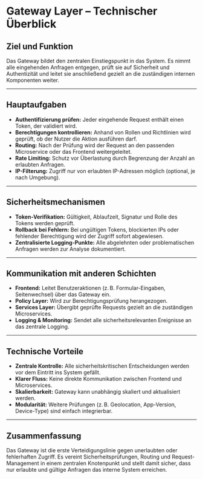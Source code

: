 # Gateway Layer – Technischer Überblick

## Ziel und Funktion

Das Gateway bildet den zentralen Einstiegspunkt in das System. Es nimmt alle eingehenden Anfragen entgegen, prüft sie auf Sicherheit und Authentizität und leitet sie anschließend gezielt an die zuständigen internen Komponenten weiter.

---

## Hauptaufgaben

- **Authentifizierung prüfen:** Jeder eingehende Request enthält einen Token, der validiert wird.
- **Berechtigungen kontrollieren:** Anhand von Rollen und Richtlinien wird geprüft, ob der Nutzer die Aktion ausführen darf.
- **Routing:** Nach der Prüfung wird der Request an den passenden Microservice oder das Frontend weitergeleitet.
- **Rate Limiting:** Schutz vor Überlastung durch Begrenzung der Anzahl an erlaubten Anfragen.
- **IP-Filterung:** Zugriff nur von erlaubten IP-Adressen möglich (optional, je nach Umgebung).

---

## Sicherheitsmechanismen

- **Token-Verifikation:** Gültigkeit, Ablaufzeit, Signatur und Rolle des Tokens werden geprüft.
- **Rollback bei Fehlern:** Bei ungültigen Tokens, blockierten IPs oder fehlender Berechtigung wird der Zugriff sofort abgewiesen.
- **Zentralisierte Logging-Punkte:** Alle abgelehnten oder problematischen Anfragen werden zur Analyse dokumentiert.

---

## Kommunikation mit anderen Schichten

- **Frontend:** Leitet Benutzeraktionen (z. B. Formular-Eingaben, Seitenwechsel) über das Gateway ein.
- **Policy Layer:** Wird zur Berechtigungsprüfung herangezogen.
- **Services Layer:** Übergibt geprüfte Requests gezielt an die zuständigen Microservices.
- **Logging & Monitoring:** Sendet alle sicherheitsrelevanten Ereignisse an das zentrale Logging.

---

## Technische Vorteile

- **Zentrale Kontrolle:** Alle sicherheitskritischen Entscheidungen werden vor dem Eintritt ins System gefällt.
- **Klarer Fluss:** Keine direkte Kommunikation zwischen Frontend und Microservices.
- **Skalierbarkeit:** Gateway kann unabhängig skaliert und aktualisiert werden.
- **Modularität:** Weitere Prüfungen (z. B. Geolocation, App-Version, Device-Type) sind einfach integrierbar.

---

## Zusammenfassung

Das Gateway ist die erste Verteidigungslinie gegen unerlaubten oder fehlerhaften Zugriff. Es vereint Sicherheitsprüfungen, Routing und Request-Management in einem zentralen Knotenpunkt und stellt damit sicher, dass nur erlaubte und gültige Anfragen das interne System erreichen.